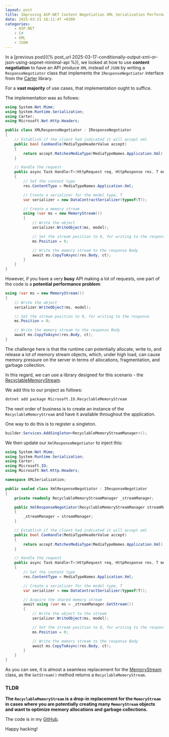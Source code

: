 ```yaml
---
layout: post
title: Improving ASP.NET Content Negotiation XML Serialization Performance Using A RecyclableMemoryStream
date: 2025-03-21 16:11:47 +0300
categories:
    - ASP.NET
    - C#
    - XML
    - JSON
---
```


In a [previous post]({% post_url 2025-03-17-conditionally-output-xml-or-json-using-aspnet-minimal-api %}), we looked at how to use **content negotiation** to have an API produce `XML` instead of `JSON` by writing a `ResponseNegotiator` class that implements the `IResponseNegotiator` interface from the [Carter](https://github.com/CarterCommunity/Carter) library.

For a **vast majority** of use cases, that implementation ought to suffice.

The implementation was as follows:

```c#
using System.Net.Mime;
using System.Runtime.Serialization;
using Carter;
using Microsoft.Net.Http.Headers;

public class XMLResponseNegotiator : IResponseNegotiator
{
    // Establish if the client had indicated it will accept xml
    public bool CanHandle(MediaTypeHeaderValue accept)
    {
        return accept.MatchesMediaType(MediaTypeNames.Application.Xml);
    }

    // Handle the request
    public async Task Handle<T>(HttpRequest req, HttpResponse res, T model, CancellationToken ct)
    {
        // Set the content type
        res.ContentType = MediaTypeNames.Application.Xml;

        // Create a serializer for the model type, T
        var serializer = new DataContractSerializer(typeof(T));

        // Create a memory stream
        using (var ms = new MemoryStream())
        {
            // Write the object
            serializer.WriteObject(ms, model);

            // Set the stream position to 0, for writing to the response
            ms.Position = 0;

            // Write the memory stream to the response Body
            await ms.CopyToAsync(res.Body, ct);
        }
    }
}
```

However, if you have a very **busy**  API making a lot of requests, one part of the code is a **potential performance problem**:

```c#
using (var ms = new MemoryStream())
{
    // Write the object
    serializer.WriteObject(ms, model);

    // Set the stream position to 0, for writing to the response
    ms.Position = 0;

    // Write the memory stream to the response Body
    await ms.CopyToAsync(res.Body, ct);
}
```

The challenge here is that the runtime can potentially allocate, write to, and release a lot of memory stream objects, which, under high load, can cause memory pressure on the server in terms of allocations, fragmentation, and garbage collection.

In this regard, we can use a library designed for this scenario - the [RecyclableMemoryStream](https://github.com/microsoft/Microsoft.IO.RecyclableMemoryStream).

We add this to our project as follows:

```bash
dotnet add package Microsoft.IO.RecyclableMemoryStream
```

The next order of business is to create an instance of the `RecyclableMemoryStream` and have it available throughout the application.

One way to do this is to register a singleton.

```c#
builder.Services.AddSingleton<RecyclableMemoryStreamManager>();
```

We then update our `XmlResponseNegotiator` to inject this:

```c#
using System.Net.Mime;
using System.Runtime.Serialization;
using Carter;
using Microsoft.IO;
using Microsoft.Net.Http.Headers;

namespace XMLSerialization;

public sealed class XmlResponseNegotiator : IResponseNegotiator
{
    private readonly RecyclableMemoryStreamManager _streamManager;

    public XmlResponseNegotiator(RecyclableMemoryStreamManager streamManager)
    {
        _streamManager = streamManager;
    }

    // Establish if the client had indicated it will accept xml
    public bool CanHandle(MediaTypeHeaderValue accept)
    {
        return accept.MatchesMediaType(MediaTypeNames.Application.Xml);
    }

    // Handle the request
    public async Task Handle<T>(HttpRequest req, HttpResponse res, T model, CancellationToken ct)
    {
        // Set the content type
        res.ContentType = MediaTypeNames.Application.Xml;

        // Create a serializer for the model type, T
        var serializer = new DataContractSerializer(typeof(T));

        // Acquire the shared memory stream
        await using (var ms = _streamManager.GetStream())
        {
            // Write the object to the stream
            serializer.WriteObject(ms, model);

            // Set the stream position to 0, for writing to the response
            ms.Position = 0;

            // Write the memory stream to the response Body
            await ms.CopyToAsync(res.Body, ct);
        }
    }
}
```

As you can see, it is almost a seamless replacement for the [MemoryStream](https://learn.microsoft.com/en-us/dotnet/api/system.io.memorystream?view=net-9.0) class, as the `GetStream()` method returns a `RecyclableMemoryStream`.

### TLDR

**The `RecyclableMemoryStream` is a drop-in replacement for the `MemoryStream` in cases where you are potentially creating many `MemoryStream` objects  and want to optimize memory allocations and garbage collections.**

The code is in my [GitHub](https://github.com/conradakunga/BlogCode/tree/master/2025-03-21%20-%20XML%20Performance).

Happy hacking!

